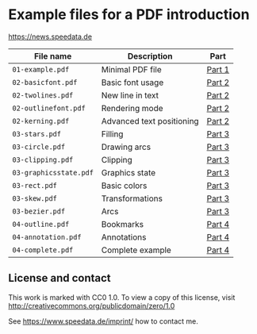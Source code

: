 # Example files for a PDF introduction

https://news.speedata.de

| File name              | Description               | Part                                                        |
| ---------------------- | ------------------------- | ----------------------------------------------------------- |
| `01-example.pdf`       | Minimal PDF file          | [Part 1](https://news.speedata.de/2024/03/19/insidepdf-01/) |
| `02-basicfont.pdf`     | Basic font usage          | [Part 2](https://news.speedata.de/2024/03/25/insidepdf-02/) |
| `02-twolines.pdf`      | New line in text          | [Part 2](https://news.speedata.de/2024/03/25/insidepdf-02/) |
| `02-outlinefont.pdf`   | Rendering mode            | [Part 2](https://news.speedata.de/2024/03/25/insidepdf-02/) |
| `02-kerning.pdf`       | Advanced text positioning | [Part 2](https://news.speedata.de/2024/03/25/insidepdf-02/) |
| `03-stars.pdf`         | Filling                   | [Part 3](https://news.speedata.de/2024/04/08/insidepdf-03)  |
| `03-circle.pdf`        | Drawing arcs              | [Part 3](https://news.speedata.de/2024/04/08/insidepdf-03)  |
| `03-clipping.pdf`      | Clipping                  | [Part 3](https://news.speedata.de/2024/04/08/insidepdf-03)  |
| `03-graphicsstate.pdf` | Graphics state            | [Part 3](https://news.speedata.de/2024/04/08/insidepdf-03)  |
| `03-rect.pdf`          | Basic colors              | [Part 3](https://news.speedata.de/2024/04/08/insidepdf-03)  |
| `03-skew.pdf`          | Transformations           | [Part 3](https://news.speedata.de/2024/04/08/insidepdf-03)  |
| `03-bezier.pdf`        | Arcs                      | [Part 3](https://news.speedata.de/2024/04/08/insidepdf-03)  |
| `04-outline.pdf`       | Bookmarks                 | [Part 4](https://news.speedata.de/2024/04/16/insidepdf-04)  |
| `04-annotation.pdf`    | Annotations               | [Part 4](https://news.speedata.de/2024/04/16/insidepdf-04)  |
| `04-complete.pdf`      | Complete example          | [Part 4](https://news.speedata.de/2024/04/16/insidepdf-04)  |


## License and contact

This work is marked with CC0 1.0. To view a copy of this license, visit <http://creativecommons.org/publicdomain/zero/1.0>

See https://www.speedata.de/imprint/ how to contact me.

